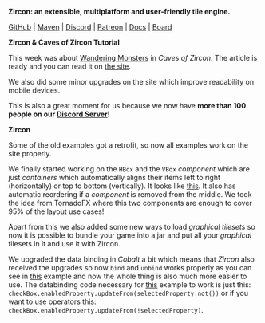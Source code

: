 **Zircon: an extensible, multiplatform and user-friendly tile engine.**

[GitHub](https://github.com/Hexworks/zircon) | 
[Maven](https://jitpack.io/#org.hexworks/zircon/2019.0.9-PREVIEW) | 
[Discord](https://discordapp.com/invite/PE3qFmF) | 
[Patreon](https://www.patreon.com/join/hexworks) | 
[Docs](https://hexworks.org/zircon/docs/) | 
[Board](https://github.com/Hexworks/zircon/projects/2)

**Zircon & Caves of Zircon Tutorial**

This week was about [Wandering Monsters](https://hexworks.org/posts/tutorials/2019/05/07/how-to-make-a-roguelike-wandering-monsters.html)
in *Caves of Zircon*. The article is ready and you can read it on [the site](https://hexworks.org/posts/tutorials/2019/05/07/how-to-make-a-roguelike-wandering-monsters.html).

We also did some minor upgrades on the site which improve readability on mobile devices.

This is also a great moment for us because we now have **more than 100 people on our [Discord Server](https://discordapp.com/invite/PE3qFmF)!**

**Zircon**

Some of the old examples got a retrofit, so now all examples work on the site properly.

We finally started working on the `HBox` and the `VBox` *component* which are just *containers* which automatically
aligns their items left to right (horizontally) or top to bottom (vertically). It looks like [this](https://cdn.discordapp.com/attachments/363754040103796737/576844557619167273/hbox.gif).
It also has automatic reordering if a *component* is removed from the middle. We took the idea from TornadoFX where
this two components are enough to cover 95% of the layout use cases!

Apart from this we also added some new ways to load *graphical tilesets* so now it is possible to bundle your game
into a jar and put all your *graphical* tilesets in it and use it with Zircon.

We upgraded the data binding in *Cobalt* a bit which means that *Zircon* also received the upgrades so
now `bind` and `unbind` works properly as you can see in [this](https://cdn.discordapp.com/attachments/363754040103796737/575041169734762498/bindings.gif)
example and now the whole thing is also much more easier to use. The databinding code necessary for
[this](https://cdn.discordapp.com/attachments/363754040103796737/575044598187950151/bindings.gif) example
to work is just this: `checkBox.enabledProperty.updateFrom(selectedProperty.not())` or if you want to use
operators this: `checkBox.enabledProperty.updateFrom(!selectedProperty)`.
